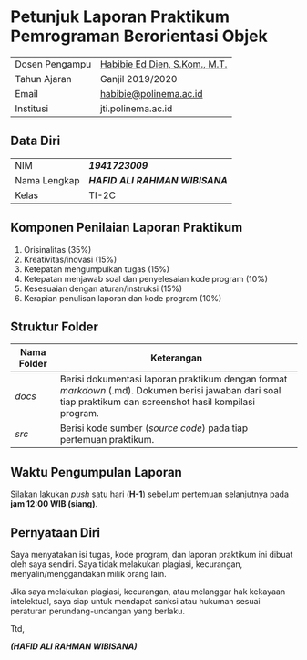 # Petunjuk Laporan Praktikum Pemrograman Berorientasi Objek
|  |  |
|--|--|
| Dosen Pengampu | [Habibie Ed Dien, S.Kom., M.T.](https://github.com/habibieeddien) |
| Tahun Ajaran | Ganjil 2019/2020 |
| Email | habibie@polinema.ac.id |
| Institusi | jti.polinema.ac.id |

## Data Diri

|  |  |
|--|--|
| NIM | ***1941723009*** |
| Nama Lengkap | ***HAFID ALI RAHMAN WIBISANA*** |
| Kelas | TI-2C |


## Komponen Penilaian Laporan Praktikum

1. Orisinalitas (35%)
2. Kreativitas/inovasi (15%)
3. Ketepatan mengumpulkan tugas (15%)
4. Ketepatan menjawab soal dan penyelesaian kode program (10%)
5. Kesesuaian dengan aturan/instruksi (15%)
6. Kerapian penulisan laporan dan kode program (10%)

## Struktur Folder

| Nama Folder | Keterangan |
|--|--|
| *docs* | Berisi dokumentasi laporan praktikum dengan format *markdown* (.md). Dokumen berisi jawaban dari soal tiap praktikum dan screenshot hasil kompilasi program. |
| *src* | Berisi kode sumber (*source code*) pada tiap pertemuan praktikum. |


## Waktu Pengumpulan Laporan

Silakan lakukan *push* satu hari (**H-1**) sebelum pertemuan selanjutnya pada **jam 12:00 WIB (siang)**.

## Pernyataan Diri

Saya menyatakan isi tugas, kode program, dan laporan praktikum ini dibuat oleh saya sendiri. Saya tidak melakukan plagiasi, kecurangan, menyalin/menggandakan milik orang lain.

Jika saya melakukan plagiasi, kecurangan, atau melanggar hak kekayaan intelektual, saya siap untuk mendapat sanksi atau hukuman sesuai peraturan perundang-undangan yang berlaku.

Ttd,

***(HAFID ALI RAHMAN WIBISANA)***